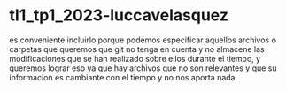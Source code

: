 # tl1_tp1_2023-luccavelasquez

es conveniente incluirlo  porque podemos especificar aquellos archivos o carpetas que queremos que git no tenga en cuenta
y no almacene las modificaciones que se han realizado sobre ellos durante el tiempo, y queremos lograr eso ya que hay archivos
que no son relevantes y que su informacion es cambiante con el tiempo y no nos aporta nada.
